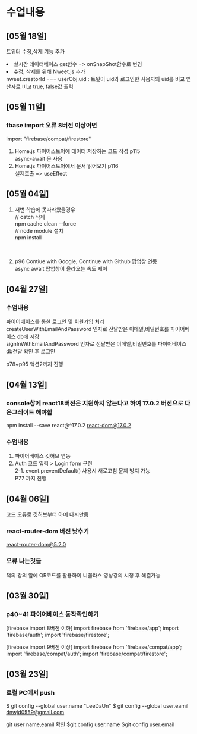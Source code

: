 # 수업내용

## [05월 18일] ##
트위터 수정,삭제 기능 추가<br>

<li>실시간 데이터베이스 get함수 => onSnapShot함수로 변경</li>

<li>수정, 삭제를 위해 Nweet.js 추가</li>
nweet.creatorId === userObj.uid : 트윗이 uid와 로그인한 사용자의 uid를 비교 연산자로 비교 true, false값 출력


## [05월 11일] ##

### fbase import 오류 8버전 이상이면<br>
import "firebase/compat/firestore"<br>

1. Home.js 파이어스토어에 데이터 저장하는 코드 작성 p115 <br>
async-await 문 사용 <br>
2. Home.js 파이어스토어에서 문서 읽어오기 p116 <br>
실제호출 => useEffect


## [05월 04일] ##
1. 저번 학습에 못따라왔을경우<br>
// catch 삭제<br>
npm cache clean --force<br>
// node module 설치<br>
npm install<br>
<br>

2. p96 Contiue with Google, Continue with Github 팝업창 연동<br>
async await 팝업창이 올라오는 속도 제어<br>

## [04월 27일] ##
### 수업내용
파이어베이스를 통한 로그인 및 회원가입 처리<br>
createUserWithEmailAndPassword 인자로 전달받은 이메일,비밀번호를 파이어베이스 db에 저장<br>
signInWithEmailAndPassword 인자로 전달받은 이메일,비밀번호를 파이어베이스 db전달 확인 후 로그인<br>


p78~p95 액션2까지 진행


## [04월 13일] ##

### console창에 react18버전은 지원하지 않는다고 하여 17.0.2 버전으로 다운그레이드 해야함
npm install --save react@^17.0.2 react-dom@17.0.2

### 수업내용
1. 파이어베이스 깃허브 연동<br>
2. Auth 코드 입력 > Login form 구현<br>
2-1. event.preventDefault() 사용시 새로고침 문제 방지 가능<br> 
P77 까지 진행


## [04월 06일] ##

코드 오류로 깃허브부터 아예 다시만듬

### react-router-dom 버전 낮추기 
react-router-dom@5.2.0

### 오류 나는것들
책의 강의 앞에 QR코드를 활용하여 니꼴라스 영상강의 시청 후 해결가능


## [03월 30일] ##

### p40~41 파이어베이스 동작확인하기
[firebase import 8버전 이하]
import firebase from 'firebase/app'; 
import 'firebase/auth'; 
import 'firebase/firestore';

[firebase import 9버전 이상]
import firebase from 'firebase/compat/app'; 
import 'firebase/compat/auth'; 
import 'firebase/compat/firestore';


## [03월 23일] ##

### 로컬 PC에서 push
$ git config --global user.name "LeeDaUn" 
$ git config --global user.eamil dnwjd0559@gmail.com

git user name,eamil 확인
$git config user.name 
$git config user.email
